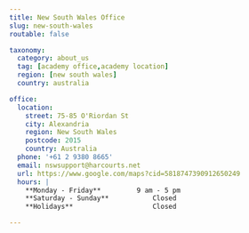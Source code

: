 ```yaml
---
title: New South Wales Office
slug: new-south-wales
routable: false

taxonomy:
  category: about_us
  tag: [academy office,academy location]
  region: [new south wales]
  country: australia

office:
  location:
    street: 75-85 O'Riordan St
    city: Alexandria
    region: New South Wales
    postcode: 2015
    country: Australia
  phone: '+61 2 9380 8665'
  email: nswsupport@harcourts.net
  url: https://www.google.com/maps?cid=5818747390912650249
  hours: |
    **Monday - Friday**			9 am - 5 pm  
    **Saturday - Sunday**			Closed  
    **Holidays**					Closed

---
```

